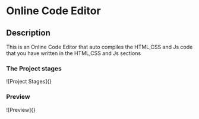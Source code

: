 # Online Code Editor

## Description
This is an Online Code Editor that auto compiles the HTML,CSS and Js code that you have written in the HTML,CSS and Js sections

### The Project stages

![Project Stages]{}

### Preview
![Preview]{}